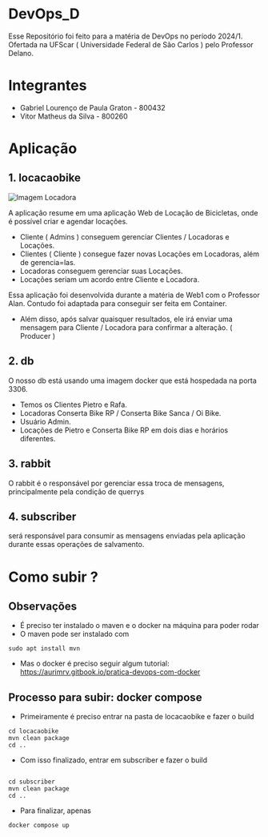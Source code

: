 # DevOps_D
 Esse Repositório foi feito para a matéria de DevOps no período 2024/1. 
 Ofertada na UFScar ( Universidade Federal de São Carlos ) pelo Professor Delano.

 
# Integrantes
- Gabriel Lourenço de Paula Graton - 800432
- Vitor Matheus da Silva - 800260

# Aplicação

## 1. locacaobike 

![Imagem Locadora]([URL_da_Imagem](https://github.com/Notargg/DevOps_D/blob/main/images/Locadora.png?raw=true))

A aplicação resume em uma aplicação Web de Locação de Bicicletas, onde é possível criar e agendar locações.
- Cliente ( Admins ) conseguem gerenciar Clientes / Locadoras e Locações.
- Clientes ( Cliente ) consegue fazer novas Locações em Locadoras, além de gerencia=las.
- Locadoras conseguem gerenciar suas Locações.
- Locações seriam um acordo entre Cliente e Locadora.

Essa aplicação foi desenvolvida durante a matéria de Web1 com o Professor Alan.
Contudo foi adaptada para conseguir ser feita em Container.

- Além disso, após salvar quaisquer resultados, ele irá enviar uma mensagem para Cliente / Locadora para confirmar a alteração. ( Producer )


## 2. db

O nosso db está usando uma imagem docker que está hospedada na porta 3306.
- Temos os Clientes Pietro e Rafa.
- Locadoras Conserta Bike RP / Conserta Bike Sanca / Oi Bike.
- Usuário Admin.
- Locações de Pietro e Conserta Bike RP em dois dias e horários diferentes.

## 3. rabbit

O rabbit é o responsável por gerenciar essa troca de mensagens, principalmente pela condição de querrys

## 4. subscriber

será responsável para consumir as mensagens enviadas pela aplicação durante essas operações de salvamento.

# Como subir ?

## Observações

- É preciso ter instalado o maven e o docker na máquina para poder rodar
- O maven pode ser instalado com
  
```
sudo apt install mvn
```
- Mas o docker é preciso seguir algum tutorial: https://aurimrv.gitbook.io/pratica-devops-com-docker

## Processo para subir: docker compose

- Primeiramente é preciso entrar na pasta de locacaobike e fazer o build

```
cd locacaobike
mvn clean package
cd ..
```

- Com isso finalizado, entrar em subscriber e fazer o build

```

cd subscriber
mvn clean package
cd ..

```

- Para finalizar, apenas

```
docker compose up

```





